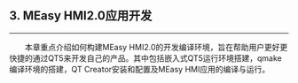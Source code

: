 ## 3. MEasy HMI2.0应用开发

---

&emsp;&emsp;本章重点介绍如何构建MEasy HMI2.0的开发编译环境，旨在帮助用户更好更快捷的通过QT5来开发自己的产品。其中包括嵌入式QT5运行环境搭建，qmake编译环境的搭建，QT Creator安装和配置及MEasy HMI应用的编译与运行。

